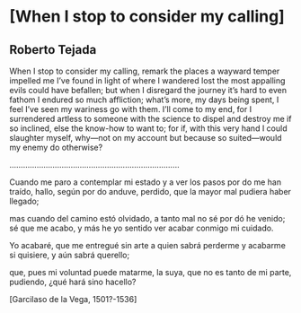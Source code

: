 # [When I stop to consider my calling]
## Roberto Tejada
When I stop to consider my calling, remark
the places a wayward temper impelled me
I’ve found in light of where I wandered lost
the most appalling evils could have befallen;
but when I disregard the journey it’s hard to
even fathom I endured so much affliction;
what’s more, my days being spent, I feel I’ve
seen my wariness go with them. I’ll come to
my end, for I surrendered artless to someone
with the science to dispel and destroy me if
so inclined, else the know-how to want to;
for if, with this very hand I could slaughter
myself, why—not on my account but because
so suited—would my enemy do otherwise?

…………………………………………………………………

Cuando me paro a contemplar mi estado
y a ver los pasos por do me han traído,
hallo, según por do anduve, perdido,
que la mayor mal pudiera haber llegado;

mas cuando del camino estó olvidado,
a tanto mal no sé por dó he venido;
sé que me acabo, y más he yo sentido
ver acabar conmigo mi cuidado.

Yo acabaré, que me entregué sin arte
a quien sabrá perderme y acabarme
si quisiere, y aún sabrá querello;

que, pues mi voluntad puede matarme,
la suya, que no es tanto de mi parte,
pudiendo, ¿qué hará sino hacello?

[Garcilaso de la Vega, 1501?-1536]